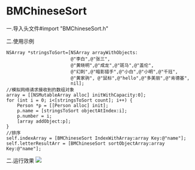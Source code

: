 # BMChineseSort

一.导入头文件#import "BMChineseSort.h"

二.使用示例

    NSArray *stringsToSort=[NSArray arrayWithObjects:
                            @"李白",@"张三",
                            @"黄晓明",@"成龙",@"斑马",@"盖伦",
                            @"幻刺",@"暗影猎手",@"小白",@"小明",@"千珏",
                            @"黄家驹", @"鼠标",@"hello",@"多美丽",@"肯德基",
                            nil];
    //模拟网络请求接收到的数组对象
    array = [[NSMutableArray alloc] initWithCapacity:0];
    for (int i = 0; i<[stringsToSort count]; i++) {
        Person *p = [[Person alloc] init];
        p.name = [stringsToSort objectAtIndex:i];
        p.number = i;
        [array addObject:p];
    }
    //排序
    self.indexArray = [BMChineseSort IndexWithArray:array Key:@"name"];
    self.letterResultArr = [BMChineseSort sortObjectArray:array Key:@"name"];

二.运行效果
![](http://upload-images.jianshu.io/upload_images/1640181-42fd65f8dd151a40.gif?imageMogr2/auto-orient/strip)
